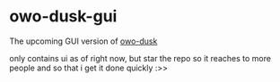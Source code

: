 # owo-dusk-gui
The upcoming GUI version of [owo-dusk](https://github.com/echoquill/owo-dusk)

only contains ui as of right now, but star the repo so it reaches to more people and so that i get it done quickly :>>
